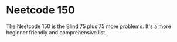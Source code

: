 # Neetcode 150
The Neetcode 150 is the Blind 75 plus 75 more problems. It's a more beginner friendly and comprehensive list.
